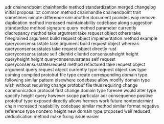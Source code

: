 adr chainendpoint chainhandle method standardization merged changelog initial proposal lot common method chainhandle chainendpoint trait sometimes minute difference one another document provides way remove duplication method increased maintainability codebase along suggestion standardize method signature query method parameter currently discrepancy method take argument take request object others take finegrained argument build request object implementation method example queryconsensusstate take argument build request object whereas queryconsensusstates take request object directly rust queryconsensusstate self clientid clientid consensusheight height queryheight height queryconsensusstates self request queryconsensusstatesrequest method refactored take request object argument query request object currently type request object raw type coming compiled protobuf file type create corresponding domain type following similar pattern elsewhere codebase allow modify domain type wish without requiring change protobuf file thus requiring change communication protocol first change domain type foresee would alter type specify height query however scope particular adr consequence positive protobuf type exposed directly allows hermes work future nontendermint chain increased readability codebase similar method similar format negative reference type nonzero height new domain type proposed well reduced deduplication method make fixing issue easier